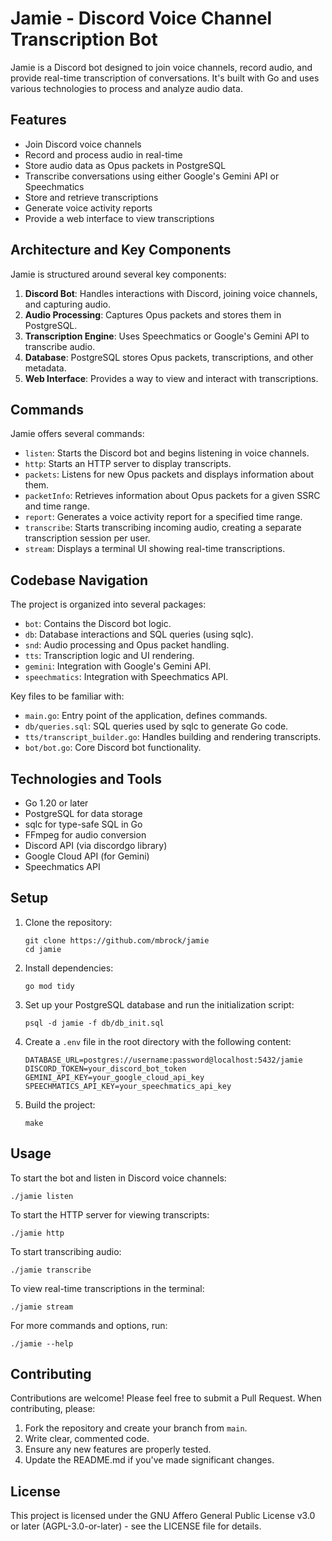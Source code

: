 # Jamie - Discord Voice Channel Transcription Bot

Jamie is a Discord bot designed to join voice channels, record audio, and provide real-time transcription of conversations. It's built with Go and uses various technologies to process and analyze audio data.

## Features

- Join Discord voice channels
- Record and process audio in real-time
- Store audio data as Opus packets in PostgreSQL
- Transcribe conversations using either Google's Gemini API or Speechmatics
- Store and retrieve transcriptions
- Generate voice activity reports
- Provide a web interface to view transcriptions

## Architecture and Key Components

Jamie is structured around several key components:

1. **Discord Bot**: Handles interactions with Discord, joining voice channels, and capturing audio.
2. **Audio Processing**: Captures Opus packets and stores them in PostgreSQL.
3. **Transcription Engine**: Uses Speechmatics or Google's Gemini API to transcribe audio.
4. **Database**: PostgreSQL stores Opus packets, transcriptions, and other metadata.
5. **Web Interface**: Provides a way to view and interact with transcriptions.

## Commands

Jamie offers several commands:

- `listen`: Starts the Discord bot and begins listening in voice channels.
- `http`: Starts an HTTP server to display transcripts.
- `packets`: Listens for new Opus packets and displays information about them.
- `packetInfo`: Retrieves information about Opus packets for a given SSRC and time range.
- `report`: Generates a voice activity report for a specified time range.
- `transcribe`: Starts transcribing incoming audio, creating a separate transcription session per user.
- `stream`: Displays a terminal UI showing real-time transcriptions.

## Codebase Navigation

The project is organized into several packages:

- `bot`: Contains the Discord bot logic.
- `db`: Database interactions and SQL queries (using sqlc).
- `snd`: Audio processing and Opus packet handling.
- `tts`: Transcription logic and UI rendering.
- `gemini`: Integration with Google's Gemini API.
- `speechmatics`: Integration with Speechmatics API.

Key files to be familiar with:

- `main.go`: Entry point of the application, defines commands.
- `db/queries.sql`: SQL queries used by sqlc to generate Go code.
- `tts/transcript_builder.go`: Handles building and rendering transcripts.
- `bot/bot.go`: Core Discord bot functionality.

## Technologies and Tools

- Go 1.20 or later
- PostgreSQL for data storage
- sqlc for type-safe SQL in Go
- FFmpeg for audio conversion
- Discord API (via discordgo library)
- Google Cloud API (for Gemini)
- Speechmatics API

## Setup

1. Clone the repository:
   ```
   git clone https://github.com/mbrock/jamie
   cd jamie
   ```

2. Install dependencies:
   ```
   go mod tidy
   ```

3. Set up your PostgreSQL database and run the initialization script:
   ```
   psql -d jamie -f db/db_init.sql
   ```

4. Create a `.env` file in the root directory with the following content:
   ```
   DATABASE_URL=postgres://username:password@localhost:5432/jamie
   DISCORD_TOKEN=your_discord_bot_token
   GEMINI_API_KEY=your_google_cloud_api_key
   SPEECHMATICS_API_KEY=your_speechmatics_api_key
   ```

5. Build the project:
   ```
   make
   ```

## Usage

To start the bot and listen in Discord voice channels:
```
./jamie listen
```

To start the HTTP server for viewing transcripts:
```
./jamie http
```

To start transcribing audio:
```
./jamie transcribe
```

To view real-time transcriptions in the terminal:
```
./jamie stream
```

For more commands and options, run:
```
./jamie --help
```

## Contributing

Contributions are welcome! Please feel free to submit a Pull Request. When contributing, please:

1. Fork the repository and create your branch from `main`.
2. Write clear, commented code.
3. Ensure any new features are properly tested.
4. Update the README.md if you've made significant changes.

## License

This project is licensed under the GNU Affero General Public License v3.0 or later (AGPL-3.0-or-later) - see the LICENSE file for details.
